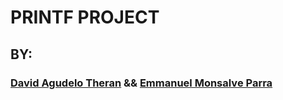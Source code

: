 # PRINTF PROJECT
## BY:
### [David Agudelo Theran](https://twitter.com/dagute) && [Emmanuel Monsalve Parra](https://twitter.com/MonsalveEmmus)


